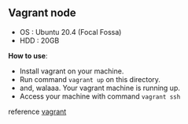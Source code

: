 ## Vagrant node
* OS : Ubuntu 20.4 (Focal Fossa)
* HDD : 20GB  


**How to use**:
* Install vagrant on your machine.
* Run command `vagrant up` on this directory.
* and, walaaa. Your vagrant machine is running up.
* Access your machine with command `vagrant ssh`

reference [vagrant](https://www.vagrantup.com/docs/cli#command-line-interface)
